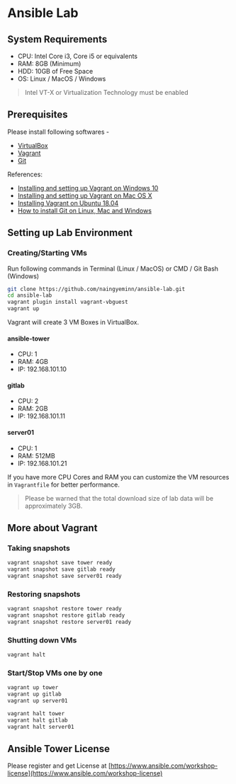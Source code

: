 # Ansible Lab

## System Requirements

- CPU: Intel Core i3, Core i5 or equivalents 
- RAM: 8GB (Minimum)
- HDD: 10GB of Free Space
- OS: Linux / MacOS / Windows

> Intel VT-X or Virtualization Technology must be enabled

## Prerequisites

Please install following softwares -

- [VirtualBox](https://www.virtualbox.org/wiki/Downloads)
- [Vagrant](https://www.vagrantup.com/downloads.html)
- [Git](https://git-scm.com/downloads)


References: 

- [Installing and setting up Vagrant on Windows 10](https://www.youtube.com/watch?v=zHgUQnYpo_g)
- [Installing and setting up Vagrant on Mac OS X](https://www.youtube.com/watch?v=4Ue1WmcHipg)
- [Installing Vagrant on Ubuntu 18.04](https://www.youtube.com/watch?v=bQTBBV-3T6k) 
- [How to install Git on Linux, Mac and Windows](https://www.linode.com/docs/development/version-control/how-to-install-git-on-linux-mac-and-windows/#install-git)


## Setting up Lab Environment

### Creating/Starting VMs

Run following commands in Terminal (Linux / MacOS) or CMD / Git Bash (Windows)

```sh
git clone https://github.com/naingyeminn/ansible-lab.git
cd ansible-lab
vagrant plugin install vagrant-vbguest
vagrant up
```

Vagrant will create 3 VM Boxes in VirtualBox.

#### ansible-tower

- CPU: 1
- RAM: 4GB
- IP: 192.168.101.10

#### gitlab 

- CPU: 2
- RAM: 2GB
- IP: 192.168.101.11

#### server01

- CPU: 1
- RAM: 512MB
- IP: 192.168.101.21

If you have more CPU Cores and RAM you can customize the VM resources in `Vagrantfile` for better performance.


> Please be warned that the total download size of lab data will be approximately 3GB.

## More about Vagrant

### Taking snapshots

```sh
vagrant snapshot save tower ready
vagrant snapshot save gitlab ready
vagrant snapshot save server01 ready
```

### Restoring snapshots

```sh
vagrant snapshot restore tower ready
vagrant snapshot restore gitlab ready
vagrant snapshot restore server01 ready
```

### Shutting down VMs

```sh
vagrant halt
```

### Start/Stop VMs one by one

```sh
vagrant up tower
vagrant up gitlab
vagrant up server01
```

```sh
vagrant halt tower
vagrant halt gitlab
vagrant halt server01
```


## Ansible Tower License

Please register and get License at [https://www.ansible.com/workshop-license](https://www.ansible.com/workshop-license)

